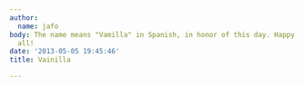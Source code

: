 ```yaml
---
author:
  name: jafo
body: The name means "Vamilla" in Spanish, in honor of this day. Happy Cinco de Mayo,
  all!
date: '2013-05-05 19:45:46'
title: Vainilla

---
```

